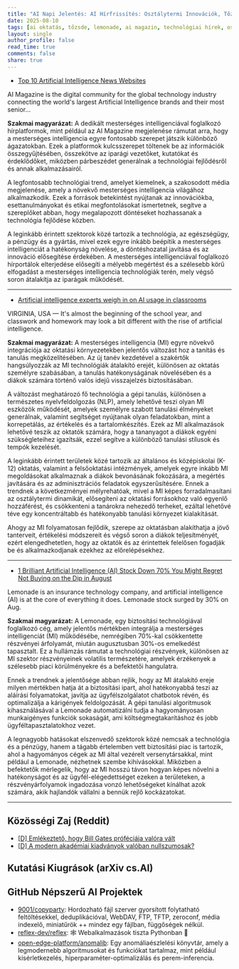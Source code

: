 ```yaml
---
title: "AI Napi Jelentés: AI Hírfrissítés: Osztálytermi Innovációk, Tőzsdei Trendek és Vezető AI Közösségek (2025-08-10)"
date: 2025-08-10
tags: [ai oktatás, tőzsde, lemonade, ai magazin, technológiai hírek, osztálytermi technológia, befektetői betekintések]
layout: single
author_profile: false
read_time: true
comments: false
share: true
---
```

- [Top 10 Artificial Intelligence News Websites](https://aimagazine.com/technology/top-10-artificial-intelligence-news-websites)

AI Magazine is the digital community for the global technology industry connecting the world's largest Artificial Intelligence brands and their most senior...

**Szakmai magyarázat:**
A dedikált mesterséges intelligenciával foglalkozó hírplatformok, mint például az AI Magazine megjelenése rámutat arra, hogy a mesterséges intelligencia egyre fontosabb szerepet játszik különböző ágazatokban. Ezek a platformok kulcsszerepet töltenek be az információk összegyűjtésében, összekötve az iparági vezetőket, kutatókat és érdeklődőket, miközben párbeszédet generálnak a technológiai fejlődésről és annak alkalmazásairól.

A legfontosabb technológiai trend, amelyet kiemelnek, a szakosodott média megjelenése, amely a növekvő mesterséges intelligencia világához alkalmazkodik. Ezek a források betekintést nyújtanak az innovációkba, esettanulmányokat és etikai megfontolásokat ismertetnek, segítve a szereplőket abban, hogy megalapozott döntéseket hozhassanak a technológia fejlődése közben.

A leginkább érintett szektorok közé tartozik a technológia, az egészségügy, a pénzügy és a gyártás, mivel ezek egyre inkább beépítik a mesterséges intelligenciát a hatékonyság növelése, a döntéshozatal javítása és az innováció elősegítése érdekében. A mesterséges intelligenciával foglalkozó hírportálok elterjedése elősegíti a mélyebb megértést és a szélesebb körű elfogadást a mesterséges intelligencia technológiák terén, mely végső soron átalakítja az iparágak működését.

---
- [Artificial intelligence experts weigh in on AI usage in classrooms](https://www.13newsnow.com/article/news/education/artificial-intelligence-experts-weigh-in-on-ai-usage-in-classrooms/291-ff8f0400-fe49-4289-812d-edb2490c12a7)

VIRGINIA, USA — It's almost the beginning of the school year, and classwork and homework may look a bit different with the rise of artificial intelligence.

**Szakmai magyarázat:**
A mesterséges intelligencia (MI) egyre növekvő integrációja az oktatási környezetekben jelentős változást hoz a tanítás és tanulás megközelítésében. Az új tanév kezdetével a szakértők hangsúlyozzák az MI technológiák átalakító erejét, különösen az oktatás személyre szabásában, a tanulás hatékonyságának növelésében és a diákok számára történő valós idejű visszajelzés biztosításában.

A változást meghatározó fő technológia a gépi tanulás, különösen a természetes nyelvfeldolgozás (NLP), amely lehetővé teszi olyan MI eszközök működését, amelyek személyre szabott tanulási élményeket generálnak, valamint segítséget nyújtanak olyan feladatokban, mint a korrepetálás, az értékelés és a tartalomkészítés. Ezek az MI alkalmazások lehetővé teszik az oktatók számára, hogy a tananyagot a diákok egyéni szükségleteihez igazítsák, ezzel segítve a különböző tanulási stílusok és tempók kezelését.

A leginkább érintett területek közé tartozik az általános és középiskolai (K-12) oktatás, valamint a felsőoktatási intézmények, amelyek egyre inkább MI megoldásokat alkalmaznak a diákok bevonásának fokozására, a megértés javítására és az adminisztrációs feladatok egyszerűsítésére. Ennek a trendnek a következményei mélyrehatóak, mivel a MI képes forradalmasítani az osztálytermi dinamikát, elősegíteni az oktatási forrásokhoz való egyenlő hozzáférést, és csökkenteni a tanárokra nehezedő terheket, ezáltal lehetővé téve egy koncentráltabb és hatékonyabb tanulási környezet kialakítását.

Ahogy az MI folyamatosan fejlődik, szerepe az oktatásban alakíthatja a jövő tanterveit, értékelési módszereit és végső soron a diákok teljesítményét, ezért elengedhetetlen, hogy az oktatók és az érintettek felelősen fogadják be és alkalmazkodjanak ezekhez az előrelépésekhez.

---
- [1 Brilliant Artificial Intelligence (AI) Stock Down 70% You Might Regret Not Buying on the Dip in August](https://www.aol.com/1-brilliant-artificial-intelligence-ai-080700755.html)

Lemonade is an insurance technology company, and artificial intelligence (AI) is at the core of everything it does. Lemonade stock surged by 30% on Aug.

**Szakmai magyarázat:**
A Lemonade, egy biztosítási technológiával foglalkozó cég, amely jelentős mértékben integrálja a mesterséges intelligenciát (MI) működésébe, nemrégiben 70%-kal csökkentette részvényei árfolyamát, miután augusztusban 30%-os emelkedést tapasztalt. Ez a hullámzás rámutat a technológiai részvények, különösen az MI szektor részvényeinek volatilis természetére, amelyek érzékenyek a szélesebb piaci körülményekre és a befektetői hangulatra.

Ennek a trendnek a jelentősége abban rejlik, hogy az MI átalakító ereje milyen mértékben hatja át a biztosítási ipart, ahol hatékonyabbá teszi az aláírási folyamatokat, javítja az ügyfélszolgálatot chatbotok révén, és optimalizálja a kárigények feldolgozását. A gépi tanulási algoritmusok kihasználásával a Lemonade automatizálni tudja a hagyományosan munkaigényes funkciók sokaságát, ami költségmegtakarításhoz és jobb ügyféltapasztalatokhoz vezet.

A legnagyobb hatásokat elszenvedő szektorok közé nemcsak a technológia és a pénzügy, hanem a tágabb értelemben vett biztosítási piac is tartozik, ahol a hagyományos cégek az MI által vezérelt versenytársakkal, mint például a Lemonade, nézhetnek szembe kihívásokkal. Miközben a befektetők mérlegelik, hogy az MI hosszú távon hogyan képes növelni a hatékonyságot és az ügyfél-elégedettséget ezeken a területeken, a részvényárfolyamok ingadozása vonzó lehetőségeket kínálhat azok számára, akik hajlandók vállalni a bennük rejlő kockázatokat.

---
## Közösségi Zaj (Reddit)
- [[D] Emlékeztető, hogy Bill Gates próféciája valóra vált](https://www.reddit.com/r/MachineLearning/comments/1mm5oqm/d_reminder_that_bill_gatess_prophesy_came_true/)
- [[D] A modern akadémiai kiadványok valóban nullszumosak?](https://www.reddit.com/r/MachineLearning/comments/1miq2y4/d_is_modern_academic_published_zerosum/)

## Kutatási Kiugrások (arXiv cs.AI)

## GitHub Népszerű AI Projektek
- [9001/copyparty](9001/copyparty): Hordozható fájl szerver gyorsított folytatható feltöltésekkel, deduplikációval, WebDAV, FTP, TFTP, zeroconf, média indexelő, miniatűrök ++ mindez egy fájlban, függőségek nélkül.
- [reflex-dev/reflex](reflex-dev/reflex): 🕸️ Webalkalmazások tiszta Pythonban 🐍
- [open-edge-platform/anomalib](open-edge-platform/anomalib): Egy anomáliaészlelési könyvtár, amely a legmodernebb algoritmusokat és funkciókat tartalmaz, mint például kísérletkezelés, hiperparaméter-optimalizálás és perem-inferencia.